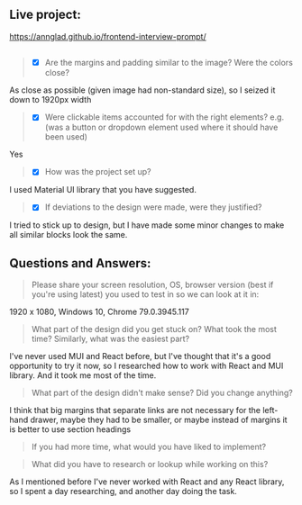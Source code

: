 ## Live project:
https://annglad.github.io/frontend-interview-prompt/
##
> - [x]  Are the margins and padding similar to the image? Were the colors close? 

As close as possible (given image had non-standard size), so I seized it down to 1920px width

> - [x] Were clickable items accounted for with the right elements? e.g. (was a button or dropdown element used where it should have been used)

Yes

> - [x]  How was the project set up? 

I used Material UI library that you have suggested. 

> - [x]  If deviations to the design were made, were they justified? 

I tried to stick up to design, but I have made some minor changes to make all similar blocks look the same.

## Questions and Answers: 
> Please share your screen resolution, OS, browser version (best if you're using latest) you used to test in so we can look at it in: 

1920 x 1080, Windows 10, Chrome 79.0.3945.117

> What part of the design did you get stuck on? What took the most time? Similarly, what was the easiest part? 

I've never used MUI and React before, but I've thought that it's a good opportunity to try it now, so I researched how to work with React and MUI library. And it took me most of the time. 

> What part of the design didn't make sense? Did you change anything?

I think that big margins that separate links are not necessary for the left-hand drawer, maybe they had to be smaller, or maybe instead of margins it is better to use section headings

> If you had more time, what would you have liked to implement? 

> What did you have to research or lookup while working on this? 

As I mentioned before I've never worked with React and any React library, so I spent a day researching, and another day doing the task.
